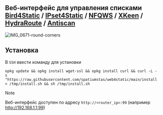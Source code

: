 ## Веб-интерфейс для управления списками [Bird4Static](https://github.com/DennoN-RUS/Bird4Static) / [IPset4Static](https://github.com/DennoN-RUS/IPset4Static) / [NFQWS](https://github.com/Anonym-tsk/nfqws-keenetic) / [XKeen](https://github.com/Skrill0/XKeen) / [HydraRoute](https://github.com/Ground-Zerro/HydraRoute) / [Antiscan](https://github.com/dimon27254/antiscan)

![IMG_0671-round-corners](https://github.com/user-attachments/assets/8b0e44b3-bf50-464f-b389-04a7e8f8f29c)

## Установка

В `SSH` ввести команду для установки
```shell
opkg update && opkg install wget-ssl && opkg install curl && curl -L -s "https://raw.githubusercontent.com/spatiumstas/web4static/main/install.sh" > /tmp/install.sh && sh /tmp/install.sh
```

> [!NOTE]
> Веб-интерфейс доступен по адресу `http://<router_ip>:99` (например http://192.168.1.1:99)<br/>
